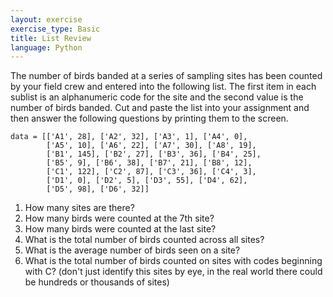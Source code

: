 ```yaml
---
layout: exercise
exercise_type: Basic
title: List Review
language: Python
---
```


The number of birds banded at a series of sampling sites has been counted by
your field crew and entered into the following list. The first item in each
sublist is an alphanumeric code for the site and the second value is the number
of birds banded. Cut and paste the list into your assignment and then answer the
following questions by printing them to the screen.

    data = [['A1', 28], ['A2', 32], ['A3', 1], ['A4', 0],
	        ['A5', 10], ['A6', 22], ['A7', 30], ['A8', 19],
			['B1', 145], ['B2', 27], ['B3', 36], ['B4', 25],
			['B5', 9], ['B6', 38], ['B7', 21], ['B8', 12],
			['C1', 122], ['C2', 87], ['C3', 36], ['C4', 3],
			['D1', 0], ['D2', 5], ['D3', 55], ['D4', 62],
			['D5', 98], ['D6', 32]]

1.  How many sites are there?
2.  How many birds were counted at the 7th site?
3.  How many birds were counted at the last site?
4.  What is the total number of birds counted across all sites?
5.  What is the average number of birds seen on a site?
6.  What is the total number of birds counted on sites with codes
    beginning with C? (don't just identify this sites by eye, in the
    real world there could be hundreds or thousands of sites)
